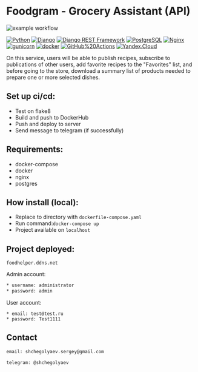 # Foodgram - Grocery Assistant (API)
![example workflow](https://github.com/Shchegolyaev/foodgram-project-react/actions/workflows/main.yml/badge.svg)

[![Python](https://img.shields.io/badge/-Python-464646?style=flat-square&logo=Python)](https://www.python.org/)
[![Django](https://img.shields.io/badge/-Django-464646?style=flat-square&logo=Django)](https://www.djangoproject.com/)
[![Django REST Framework](https://img.shields.io/badge/-Django%20REST%20Framework-464646?style=flat-square&logo=Django%20REST%20Framework)](https://www.django-rest-framework.org/)
[![PostgreSQL](https://img.shields.io/badge/-PostgreSQL-464646?style=flat-square&logo=PostgreSQL)](https://www.postgresql.org/)
[![Nginx](https://img.shields.io/badge/-NGINX-464646?style=flat-square&logo=NGINX)](https://nginx.org/ru/)
[![gunicorn](https://img.shields.io/badge/-gunicorn-464646?style=flat-square&logo=gunicorn)](https://gunicorn.org/)
[![docker](https://img.shields.io/badge/-Docker-464646?style=flat-square&logo=docker)](https://www.docker.com/)
[![GitHub%20Actions](https://img.shields.io/badge/-GitHub%20Actions-464646?style=flat-square&logo=GitHub%20actions)](https://github.com/features/actions)
[![Yandex.Cloud](https://img.shields.io/badge/-Yandex.Cloud-464646?style=flat-square&logo=Yandex.Cloud)](https://cloud.yandex.ru/)

On this service, users will be able to publish recipes, subscribe to publications of other users, add favorite recipes to the "Favorites" list, and before going to the store, download a summary list of products needed to prepare one or more selected dishes.


## Set up ci/cd:
* Test on flake8
* Build and push to DockerHub
* Push and deploy to server
* Send message to telegram (if successfully)


## Requirements:
* docker-compose
* docker
* nginx
* postgres

## How install (local):

* Replace to directory with ```dockerfile-compose.yaml```
* Run command:```docker-compose up```
* Project available on ```localhost```



## Project deployed:
```foodhelper.ddns.net```

Admin account:
```sh
* username: administrator
* password: admin
```

User account:
```
* email: test@test.ru
* password: Test1111
```

## Contact
```sh
email: shchegolyaev.sergey@gmail.com

telegram: @shchegolyaev
```